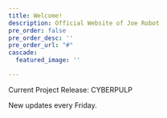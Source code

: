 ```yaml
---
title: Welcome!
description: Official Website of Joe Robot
pre_order: false
pre_order_desc: ''
pre_order_url: "#"
cascade:
  featured_image: ''

---
```

<!-- This is joe's blog -->

Current Project Release: CYBERPULP

New updates every Friday.